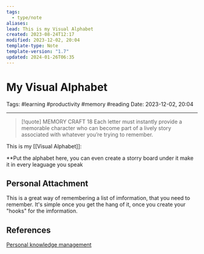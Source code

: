 ```yaml
---
tags:
  - type/note
aliases: 
lead: This is my Visual Alphabet
created: 2023-08-24T12:17
modified: 2023-12-02, 20:04
template-type: Note
template-version: "1.7"
updated: 2024-01-26T06:35
---
```


# My Visual Alphabet

Tags:  #learning #productivity #memory #reading 
Date: 2023-12-02, 20:04

---
> [!quote] MEMORY CRAFT 18
Each letter must instantly provide a memorable character who can become part of a lively story associated with whatever you’re trying to remember.


This is my [[Visual Alphabet]]:

**Put the alphabet here, you can even create a storry board under it make it in every leaguage you speak

## Personal Attachment

This is a great way of remembering a list of imformation, that you need to remember. It's simple once you get the hang of it, once you create your "hooks" for the imformation.
## References

[Personal knowledge management](../SLIP-BOX/Personal%20knowledge%20management.md)
